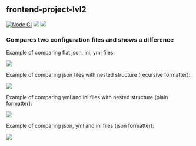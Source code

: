 ## frontend-project-lvl2

[![Node CI](https://github.com/EvaOrdo/frontend-project-lvl2/workflows/Node.js%20CI/badge.svg?branch=master)](https://github.com/EvaOrdo/frontend-project-lvl2/actions)
<a href="https://codeclimate.com/github/EvaOrdo/frontend-project-lvl2/maintainability"><img src="https://api.codeclimate.com/v1/badges/f1bc45239bf93e3e5c15/maintainability" /></a>
<a href="https://codeclimate.com/github/EvaOrdo/frontend-project-lvl2/test_coverage"><img src="https://api.codeclimate.com/v1/badges/f1bc45239bf93e3e5c15/test_coverage" /></a>

### Compares two configuration files and shows a difference

Example of comparing flat json, ini, yml files:

<a href="https://asciinema.org/a/343146" target="_blank"><img src="https://asciinema.org/a/343146.svg" /></a>

Example of comparing json files with nested structure (recursive formatter):

<a href="https://asciinema.org/a/343456" target="_blank"><img src="https://asciinema.org/a/343456.svg" /></a>

Example of comparing yml and ini files with nested structure (plain formatter):

<a href="https://asciinema.org/a/343459" target="_blank"><img src="https://asciinema.org/a/343459.svg" /></a>

Example of comparing json, yml and ini files (json formatter):

<a href="https://asciinema.org/a/343460" target="_blank"><img src="https://asciinema.org/a/343460.svg" /></a>
